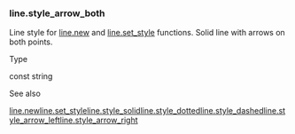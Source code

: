 ### line.style\_arrow\_both

Line style for [line.new](#fun_line.new) and [line.set\_style](#fun_line.set_style) functions. Solid line with arrows on both points.

Type

const string

See also

[line.new](#fun_line.new)[line.set\_style](#fun_line.set_style)[line.style\_solid](#const_line.style_solid)[line.style\_dotted](#const_line.style_dotted)[line.style\_dashed](#const_line.style_dashed)[line.style\_arrow\_left](#const_line.style_arrow_left)[line.style\_arrow\_right](#const_line.style_arrow_right)
